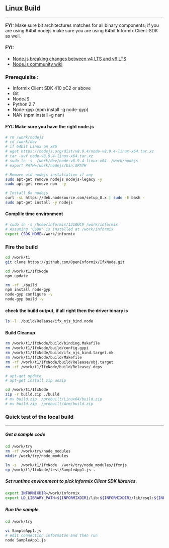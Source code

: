 ## Linux Build
--------------
**FYI:** Make sure bit architectures matches for all binary components; if you are using 64bit nodejs make sure you are using 64bit Informix Client-SDK as well.

#### FYI: 
* [Node.js breaking changes between v4 LTS and v6 LTS](https://github.com/nodejs/node/wiki/Breaking-changes-between-v4-LTS-and-v6-LTS)
* [Node.js community wiki](https://github.com/nodejs/node/wiki)


### Prerequisite :
* Informix Client SDK 410 xC2 or above
* Git  
* NodeJS
* Python     2.7
* Node-gyp   (npm install -g node-gyp)
* NAN        (npm install -g nan)

#### FYI: Make sure you have the right node.js
```bash  
# rm /work/nodejs
# cd /work/dev
# if 64bit Linux on x86
# wget https://nodejs.org/dist/v8.9.4/node-v8.9.4-linux-x64.tar.xz
# tar -xvf node-v8.9.4-linux-x64.tar.xz
# sudo ln -s  /work/dev/node-v8.9.4-linux-x64  /work/nodejs
# export PATH=/work/nodejs/bin:$PATH

# Remove old nodejs installation if any
sudo apt-get remove nodejs nodejs-legacy -y
sudo apt-get remove npm  -y

# Install 6x nodejs
curl -sL https://deb.nodesource.com/setup_8.x | sudo -E bash -
sudo apt-get install -y nodejs
```
#### Complile time environment
```bash
# sudo ln -s /home/informix/1210UC9 /work/informix
# Assuming 'CSDK' is installed at /work/informix
export CSDK_HOME=/work/informix  
```

### Fire the build
```bash 
cd /work/t1
git clone https://github.com/OpenInformix/IfxNode.git

cd /work/t1/IfxNode
npm update

rm -rf ./build  
npm install node-gyp
node-gyp configure -v  
node-gyp build -v 
```

#### check the build output, if all right then the driver binary is    
```bash
ls -l ./build/Release/ifx_njs_bind.node
```

#### Build Cleanup
```bash
rm /work/t1/IfxNode/build/binding.Makefile
rm /work/t1/IfxNode/build/config.gypi
rm /work/t1/IfxNode/build/ifx_njs_bind.target.mk
rm /work/t1/IfxNode/build/Makefile
rm -rf /work/t1/IfxNode/build/Release/obj.target
rm -rf /work/t1/IfxNode/build/Release/.deps

# apt-get update
# apt-get install zip unzip

cd /work/t1/IfxNode
zip -r build.zip ./build
# mv build.zip ./prebuilt/Linux64/build.zip
# mv build.zip ./prebuilt/Arm/build.zip
```

### Quick test of the local build
---------------------------------

##### Get a sample code 
```bash
cd /work/try
rm -rf /work/try/node_modules
mkdir /work/try/node_modules

ln -s  /work/t1/IfxNode  /work/try/node_modules/ifxnjs
cp /work/t1/IfxNode/test/SampleApp1.js .
```

##### Set runtime environment to pick Informix Client SDK libraries.
```bash
export INFORMIXDIR=/work/informix
export LD_LIBRARY_PATH=${INFORMIXDIR}/lib:${INFORMIXDIR}/lib/esql:${INFORMIXDIR}/lib/cli
```

##### Run the sample 
```bash
cd /work/try

vi SampleApp1.js
# edit connection informaton and then run
node SampleApp1.js
```

